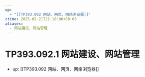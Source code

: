 ```yaml
---
up:
  - "[[TP393.092 网站、网页、网络浏览器]]"
ctime: 2025-02-21T21:18:06+08:00
aliases:
  - 网站建设、网站管理
---
```


# TP393.092.1 网站建设、网站管理

- up: [[TP393.092 网站、网页、网络浏览器]]
